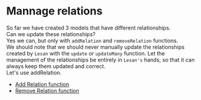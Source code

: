 # Mannage relations

So far we have created 3 models that have different relationships.  
Can we update these relationships?  
Yes we can, but only with `addRelation` and `removeRelation` functions.  
We should note that we should never manually update the relationships created by `Lesan` with the `update` or `updateMany` function. Let the management of the relationships be entirely in `Lesan's` hands, so that it can always keep them updated and correct.  
Let's use addRelation.

- [Add Relation function](./add_relation_fn.md)
- [Remove Relation function](./remove_relation_fn.md)

